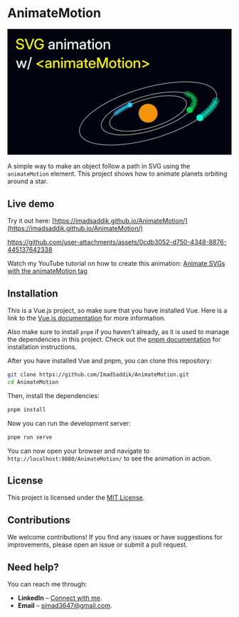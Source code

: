 # AnimateMotion

![Cover image](./images/cover.png)

A simple way to make an object follow a path in SVG using the `animateMotion` element. This project shows how to animate planets orbiting around a star.

## Live demo

Try it out here: [https://imadsaddik.github.io/AnimateMotion/](https://imadsaddik.github.io/AnimateMotion/)

https://github.com/user-attachments/assets/0cdb3052-d750-4348-8876-445137642338

Watch my YouTube tutorial on how to create this animation: [Animate SVGs with the animateMotion tag](https://youtu.be/-CGtL2ay7Fw)

## Installation

This is a Vue.js project, so make sure that you have installed Vue. Here is a link to the [Vue.js documentation](https://vuejs.org/guide/quick-start.html) for more information.

Also make sure to install `pnpm` if you haven't already, as it is used to manage the dependencies in this project. Check out the [pnpm documentation](https://pnpm.io/installation) for installation instructions.

After you have installed Vue and pnpm, you can clone this repository:

```bash
git clone https://github.com/ImadSaddik/AnimateMotion.git
cd AnimateMotion
```

Then, install the dependencies:

```bash
pnpm install
```

Now you can run the development server:

```bash
pnpm run serve
```

You can now open your browser and navigate to `http://localhost:8080/AnimateMotion/` to see the animation in action.

## License

This project is licensed under the [MIT License](LICENSE).

## Contributions

We welcome contributions! If you find any issues or have suggestions for improvements, please open an issue or submit a pull request.

## Need help?

You can reach me through:  

- **LinkedIn** – [Connect with me](https://www.linkedin.com/in/imadsaddik/).  
- **Email** – [simad3647@gmail.com](mailto:simad3647@gmail.com).
